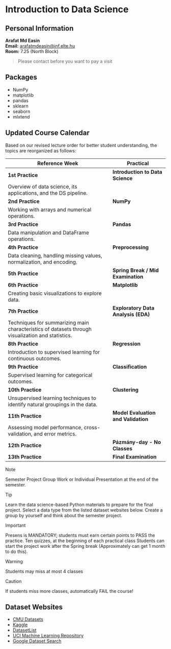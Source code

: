 # Introduction to Data Science

## Personal Information

**Arafat Md Easin**  
**Email:** [arafatmdeasin@inf.elte.hu](mailto:arafatmdeasin@inf.elte.hu)  
**Room:** 7.25 (North Block)
> Please contact before you want to pay a visit


## Packages
- NumPy
- matplotlib
- pandas
- sklearn
- seaborn
- mlxtend

## Updated Course Calendar

Based on our revised lecture order for better student understanding, the topics are reorganized as follows:

| Reference Week    | Practical                                                                                             |
| ----------------- | ----------------------------------------------------------------------------------------------------- |
| **1st Practice**  | **Introduction to Data Science**  
Overview of data science, its applications, and the DS pipeline.                                   |
| **2nd Practice**  | **NumPy**  
Working with arrays and numerical operations.                                                       |
| **3rd Practice**  | **Pandas**  
Data manipulation and DataFrame operations.                                                         |
| **4th Practice**  | **Preprocessing**  
Data cleaning, handling missing values, normalization, and encoding.                                |
| **5th Practice**      | **Spring Break / Mid Examination**                                                                  |
| **6th Practice**  | **Matplotlib**  
Creating basic visualizations to explore data.                                                      |
| **7th Practice**  | **Exploratory Data Analysis (EDA)**  
Techniques for summarizing main characteristics of datasets through visualization and statistics.   |
| **8th Practice**  | **Regression**  
Introduction to supervised learning for continuous outcomes.                                        |
| **9th Practice**  | **Classification**  
Supervised learning for categorical outcomes.                                                       |
| **10th Practice**  | **Clustering**  
Unsupervised learning techniques to identify natural groupings in the data.                           |
| **11th Practice** | **Model Evaluation and Validation**  
Assessing model performance, cross-validation, and error metrics.                                   |
| **12th Practice** | **Pázmány-day - No Classes** |
| **13th Practice** | **Final Examination**   

> [!NOTE]
> Semester Project
> Group Work or Individual Presentation at the end of the semester. 

> [!TIP]
> Learn the data science-based Python materials to prepare for the final project.
> Select a data type from the listed dataset websites below.
> Create a group by yourself and think about the semester project. 

> [!IMPORTANT]
> Presens is MANDATORY; students must earn certain points to PASS the practice.
> Ten quizzes, at the beginning of each practical class
> Students can start the project work after the Spring break (Approximately can get 1 month to do this). 

> [!WARNING]
> Students may miss at most 4 classes

> [!CAUTION]
> If students miss more classes, automatically FAIL the course! 

## Dataset Websites
- [CMU Datasets](http://lib.stat.cmu.edu/datasets/)
- [Kaggle](https://www.kaggle.com/)
- [DatasetList](https://www.datasetlist.com/)
- [UCI Machine Learning Repository](https://archive.ics.uci.edu/ml/index.php)
- [Google Dataset Search](https://datasetsearch.research.google.com/)
